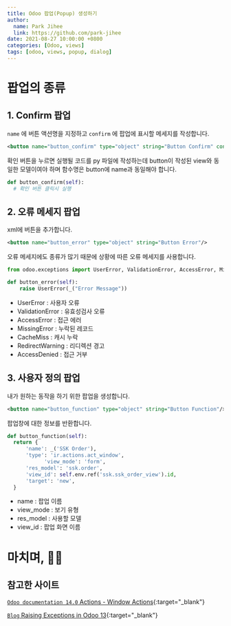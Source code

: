 ```yaml
---
title: Odoo 팝업(Popup) 생성하기
author:
  name: Park Jihee
  link: https://github.com/park-jihee
date: 2021-08-27 10:00:00 +0800
categories: [Odoo, views]
tags: [odoo, views, popup, dialog]
---
```


# 팝업의 종류

## 1. Confirm 팝업

`name` 에 버튼 액션명을 지정하고 `confirm` 에 팝업에 표시할 메세지를 작성합니다.

```xml
<button name="button_confirm" type="object" string="Button Confirm" confirm="Confirm Message"/>
```

확인 버튼을 누르면 실행될 코드를 py 파일에 작성하는데 button이 작성된 view와 동일한 모델이여야 하며 함수명은 button에 name과 동일해야 합니다.

```python
def button_confirm(self):
  # 확인 버튼 클릭시 실행
```

## 2. 오류 메세지 팝업

xml에 버튼을 추가합니다.

```xml
<button name="button_error" type="object" string="Button Error"/>
```

오류 메세지에도 종류가 많기 때문에 상황에 따른 오류 메세지를 사용합니다.

```python
from odoo.exceptions import UserError, ValidationError, AccessError, MissingError, CacheMiss, RedirectWarning, AccessDenied

def button_error(self):
    raise UserError(_("Error Message"))
```

- UserError : 사용자 오류
- ValidationError : 유효성검사 오류
- AccessError : 접근 에러
- MissingError : 누락된 레코드
- CacheMiss : 캐시 누락
- RedirectWarning : 리디렉션 경고
- AccessDenied : 접근 거부

## 3. 사용자 정의 팝업

내가 원하는 동작을 하기 위한 팝업을 생성합니다.

```xml
<button name="button_function" type="object" string="Button Function"/>
```

팝업창에 대한 정보를 반환합니다.

```python
def button_function(self):
  return {
      'name': _('SSK Order'),
      'type': 'ir.actions.act_window',
			'view_mode': 'form',
      'res_model': 'ssk.order',
      'view_id': self.env.ref('ssk.ssk_order_view').id,
      'target': 'new',
  }
```

- name : 팝업 이름
- view_mode : 보기 유형
- res_model : 사용할 모델
- view_id : 팝업 화면 이름

# 마치며, 🙇🏻

## 참고한 사이트

[`Odoo documentation 14.0` Actions - Window Actions](https://www.odoo.com/documentation/14.0/developer/reference/addons/actions.html?highlight=popup#window-actions-ir-actions-act-window){:target="_blank"}

[`Blog` Raising Exceptions in Odoo 13](https://www.cybrosys.com/blog/raising-exceptions-odoo-13){:target="_blank"}
